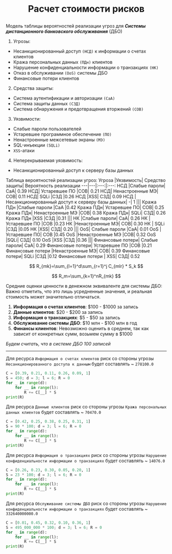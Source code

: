 # <p align = "center">Расчет стоимости рисков</p>


Модель таблицы вероятностей реализации угроз для ***Системы дистанционного банковского обслуживания*** (ДБО)

1. Угрозы:

+ Несанкционированный доступ `(НСД)` к информации о счетах клиентов
+ Кража персональных данных `(ПДн)` клиентов
+ Нарушение конфиденциальности информации о транзакциях `(НК)`
+ Отказ в обслуживании `(OoS)` системы ДБО
+ Финансовые потери клиентов

2. Средства защиты:

+ Система аутентификации и авторизации `(СaA)`
+ Система защиты данных `(СЗД)`
+ Система обнаружения и предотвращения вторжений `(СОВ)`

3. Уязвимости:

+ Слабые пароли пользователей
+ Устаревшее программное обеспечение `(ПО)`
+ Ненастроенные межсетевые экраны `(МЭ)`
+ SQL-инъекции `(SQLi)`
+ `XSS`-атаки

4. Неперекрываемая уязвимость:

+ Несанкционированный доступ к серверу базы данных

Таблица вероятностей реализации угроз:
Угроза	|Уязвимость|	Средство защиты|	Вероятность реализации
---|---|:---:|:---:
НСД	|Слабые пароли|	СaA|	0.39
НСД|	Устаревшее ПО	|СОВ|	0.21
НСД|	Ненастроенные МЭ|	СОВ|	0.11
НСД|	SQLi	|СЗД	|0.26
НСД	|XSS|	СЗД|	0.09
НСД	|Несанкционированный доступ к серверу базы данных|	-|	1
|||
Кража ПДн	|Слабые пароли	|СaA	|0.42
Кража ПДн|	Устаревшее ПО|	СОВ|	0.25
Кража ПДн|	Ненастроенные МЭ	|СОВ|	0.38
Кража ПДн|	SQLi|	СЗД|	0.26
Кража ПДн	|XSS	|СЗД	|0.31
|||
НК	|Слабые пароли|	СaA|	0.26
НК	|Устаревшее ПО	|СОВ	|0.23
НК	|Ненастроенные МЭ|	СОВ|	0.30
НК  |	SQLi	|СЗД	|0.05
НК |XSS|	СЗД|	0.20
|||
OoS|	Слабые пароли	|СaA|	0.01
OoS	|Устаревшее ПО|	СОВ	|0.45
OoS	|Ненастроенные МЭ	|СОВ|	0.32
OoS	|SQLi|	СЗД|	0.10
OoS	|XSS	|СЗД	|0.36
|||
Финансовые потери|	Слабые пароли|	СaA|	0.29
Финансовые потери|	Устаревшее ПО	|СОВ	|0.21
Финансовые потери	|Ненастроенные МЭ|	СОВ|	0.39
Финансовые потери|	SQLi	|СЗД	|0.12
Финансовые потери	| XSS|	СЗД|	0.52



$$
R_{mk}=\sum_{l=1}^d\sum_{r=1}^j C_{mlr} * S_k
$$

$$
R_m=\sum_{k=1}^nR_{mk}
$$


Средние оценки ценности в денежном эквиваленте для системы ДБО:
Важно отметить, что это лишь усредненные значения, и реальная стоимость может значительно отличаться.

1. **Информация о счетах клиентов**: $100 - $1000 за запись
2. **Данные клиентов**: $20 - $200 за запись
3. **Информация о транзакциях**: $5 - $50 за запись
4. **Обслуживание системы ДБО**: $10 млн - $100 млн в год
5. **Финансы клиентов**: Невозможно оценить в среднем, так как зависит от конкретных сумм, возьмем сумму в $1000

*Будем считать, что в системе ДБО 100 записей*

---

Для ресурса `Информация о счетах клиентов` риск со стороны угрозы `Несанкционированного доступа к данным` будет составлять ~ `278100.0`

```python
C = [0.39, 0.21, 0.11, 0.26, 0.09, 1]
S = 450; d = 3; l = 6; R = 0
for _ in range(d):
    for __ in range(l):
        R += C[__] * S
print(R)
```

Для ресурса `Данные клиентов` риск со стороны угрозы `Кража персональных данных клиентов` будет составлять ~ `70470.0`

```python
C = [0.42, 0.25, 0.38, 0.25, 0.31, 1]
S = 90 * 100; d = 3; l = 6; R = 0
for _ in range(d):
    for __ in range(l):
        R += C[__] * S
print(R)
```

Для ресурса `Информация о транзакциях` риск со стороны угрозы `Нарушение конфиденциальности информации о транзакциях` будет составлять ~ `14076.0`

```python
C = [0.26, 0.23, 0.30, 0.05, 0.20, 1]
S = 23 * 100; d = 3; l = 6; R = 0
for _ in range(d):
    for __ in range(l):
        R += C[__] * S
print(R)
```

Для ресурса `Обслуживание системы ДБО` риск со стороны угрозы `Нарушение конфиденциальности информации о транзакциях` будет составлять ~ `332640000000.0`

```python
C = [0.01, 0.45, 0.32, 0.10, 0.36, 1]
S = 495_000_000 * 100; d = 3; l = 6; R = 0
for _ in range(d):
    for __ in range(l):
        R += C[__] * S
print(R)
```
